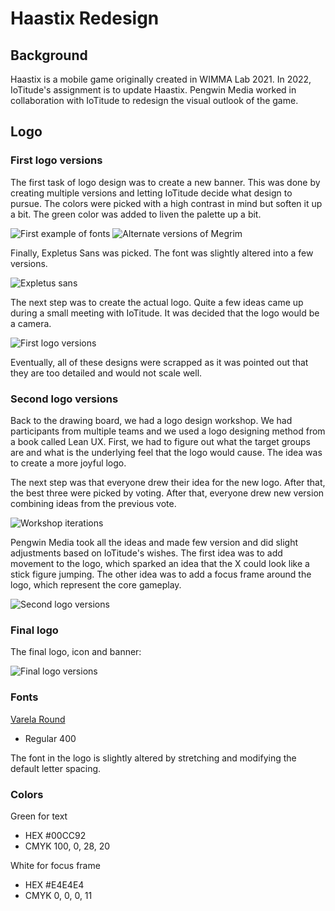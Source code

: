 # Haastix Redesign

## Background

Haastix is a mobile game originally created in WIMMA Lab 2021. In 2022, IoTitude's assignment is to update Haastix. 
Pengwin Media worked in collaboration with IoTitude to redesign the visual outlook of the game.


## Logo


### First logo versions

The first task of logo design was to create a new banner. This was done by creating multiple versions and letting IoTitude decide what design to pursue. The colors were picked with a high contrast in mind but soften it up a bit. The green color was added to liven the palette up a bit. 

![First example of fonts](../assets/haastix/a-haastix-fonts.png)
![Alternate versions of Megrim](../assets/haastix/a-haastix-fonts-2.png)

Finally, Expletus Sans was picked. The font was slightly altered into a few versions.

![Expletus sans](../assets/haastix/a-haastix-fonts-3.png)

The next step was to create the actual logo. Quite a few ideas came up during a small meeting with IoTitude. It was decided that the logo would be a camera.

![First logo versions](../assets/haastix/version01.png)

Eventually, all of these designs were scrapped as it was pointed out that they are too detailed and would not scale well.

### Second logo versions

Back to the drawing board, we had a logo design workshop. We had participants from multiple teams and we used a logo designing method from a book called Lean UX. First, we had to figure out what the target groups are and what is the underlying feel that the logo would cause. The idea was to create a more joyful logo.

The next step was that everyone drew their idea for the new logo. After that, the best three were picked by voting. After that, everyone drew new version combining ideas from the previous vote. 

![Workshop iterations](../assets/haastix/workshop-compressed.jpg)

Pengwin Media took all the ideas and made few version and did slight adjustments based on IoTitude's wishes. The first idea was to add movement to the logo, which sparked an idea that the X could look like a stick figure jumping. The other idea was to add a focus frame around the logo, which represent the core gameplay.

![Second logo versions](../assets/haastix/version2.png)

### Final logo

The final logo, icon and banner:

![Final logo versions](../assets/haastix/collection.png)

### Fonts

[Varela Round](https://fonts.google.com/specimen/Varela+Round)
 
  * Regular 400

The font in the logo is slightly altered by stretching and modifying the default letter spacing.

### Colors

Green for text

  * HEX #00CC92
  * CMYK 100, 0, 28, 20

White for focus frame

  * HEX #E4E4E4
  * CMYK 0, 0, 0, 11
